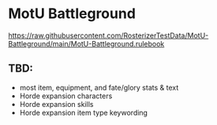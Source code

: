 # MotU Battleground

https://raw.githubusercontent.com/RosterizerTestData/MotU-Battleground/main/MotU-Battleground.rulebook

## TBD:

* most item, equipment, and fate/glory stats & text
* Horde expansion characters
* Horde expansion skills
* Horde expansion item type keywording